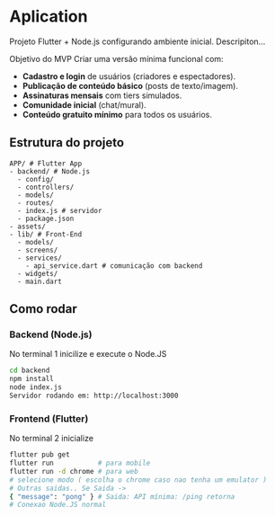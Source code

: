 # Aplication

Projeto Flutter + Node.js configurando ambiente inicial.
Descripiton...

Objetivo do MVP
Criar uma versão mínima funcional com:

- **Cadastro e login** de usuários (criadores e espectadores).
- **Publicação de conteúdo básico** (posts de texto/imagem).
- **Assinaturas mensais** com tiers simulados.
- **Comunidade inicial** (chat/mural).
- **Conteúdo gratuito mínimo** para todos os usuários.

## Estrutura do projeto

```shell
APP/ # Flutter App
- backend/ # Node.js
  - config/
  - controllers/
  - models/
  - routes/
  - index.js # servidor
  - package.json
- assets/
- lib/ # Front-End
  - models/
  - screens/
  - services/
    - api_service.dart # comunicação com backend
  - widgets/
  - main.dart
```

## Como rodar

### Backend (Node.js)

No terminal 1 inicilize e execute o Node.JS

```bash
cd backend
npm install
node index.js
Servidor rodando em: http://localhost:3000
```

### Frontend (Flutter)

No terminal 2 inicialize

```bash
flutter pub get
flutter run           # para mobile
flutter run -d chrome # para web
# selecione modo ( escolha o chrome caso nao tenha um emulator )
# Outras saidas.. Se Saida -> 
{ "message": "pong" } # Saida: API mínima: /ping retorna 
# Conexao Node.JS normal
```
